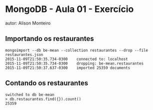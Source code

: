 # MongoDB - Aula 01 - Exercício
autor: Alison Monteiro

## Importando os restaurantes

```
mongoimport --db be-mean --collection restaurantes --drop --file restaurantes.json
2015-11-09T21:50:35.734-0300    connected to: localhost
2015-11-09T21:50:35.734-0300    dropping: be-mean.restaurantes
2015-11-09T21:50:37.637-0300    imported 25359 documents

```

## Contando os restaurantes

```
switched to db be-mean
> db.restaurantes.find({}).count()
25359
```